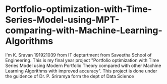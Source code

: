 # Portfolio-optimization-with-Time-Series-Model-using-MPT-comparing-with-Machine-Learning-Algorithms
I'm K. Sravan 191921039 from IT deptartment from Saveetha School of Engineering. This is my final year project "Portfolio optimization with Time Series Model using Modern Portfolio Theory compared with other Machine Learning Algorithms with improved accuracy". This project is done under the guidence of Dr. P. Sriramya form the dept of Data Science
